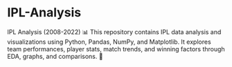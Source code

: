 # IPL-Analysis
IPL Analysis (2008-2022) 📊 This repository contains IPL data analysis and visualizations using Python, Pandas, NumPy, and Matplotlib. It explores team performances, player stats, match trends, and winning factors through EDA, graphs, and comparisons. 🚀
